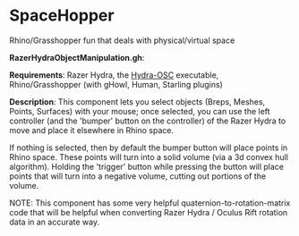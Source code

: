 # SpaceHopper
Rhino/Grasshopper fun that deals with physical/virtual space

**RazerHydraObjectManipulation.gh**:

**Requirements**: Razer Hydra, the [Hydra-OSC](https://github.com/MrMormon/hydra-osc) executable, Rhino/Grasshopper (with gHowl, Human, Starling plugins)

**Description**: This component lets you select objects (Breps, Meshes, Points, Surfaces) with your mouse; once selected, you can use the left controller (and the 'bumper' button on the controller) of the Razer Hydra to move and place it elsewhere in Rhino space.

If nothing is selected, then by default the bumper button will place points in Rhino space. These points will turn into a solid volume (via a 3d convex hull algorithm). Holding the 'trigger' button while pressing the button will place points that will turn into a negative volume, cutting out portions of the volume.

NOTE: This component has some very helpful quaternion-to-rotation-matrix code that will be helpful when converting Razer Hydra / Oculus Rift rotation data in an accurate way.




